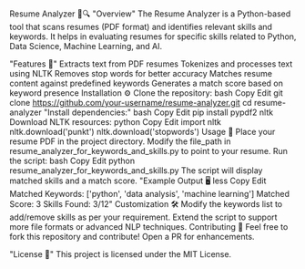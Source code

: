 Resume Analyzer 📄🔍
"Overview"
The Resume Analyzer is a Python-based tool that scans resumes (PDF format) and identifies relevant skills and keywords. It helps in evaluating resumes for specific skills related to Python, Data Science, Machine Learning, and AI.

"Features 🚀"
Extracts text from PDF resumes
Tokenizes and processes text using NLTK
Removes stop words for better accuracy
Matches resume content against predefined keywords
Generates a match score based on keyword presence
Installation ⚙️
Clone the repository:
bash
Copy
Edit
git clone https://github.com/your-username/resume-analyzer.git
cd resume-analyzer
"Install dependencies:"
bash
Copy
Edit
pip install pypdf2 nltk
Download NLTK resources:
python
Copy
Edit
import nltk
nltk.download('punkt')
nltk.download('stopwords')
Usage 📌
Place your resume PDF in the project directory.
Modify the file_path in resume_analyzer_for_keywords_and_skills.py to point to your resume.
Run the script:
bash
Copy
Edit
python resume_analyzer_for_keywords_and_skills.py
The script will display matched skills and a match score.
"Example Output 🖥️
less
Copy
Edit
Matched Keywords: ['python', 'data analysis', 'machine learning']
Matched Score: 3
Skills Found: 3/12"
Customization 🛠️
Modify the keywords list to add/remove skills as per your requirement.
Extend the script to support more file formats or advanced NLP techniques.
Contributing 🤝
Feel free to fork this repository and contribute! Open a PR for enhancements.

"License 📜"
This project is licensed under the MIT License.
